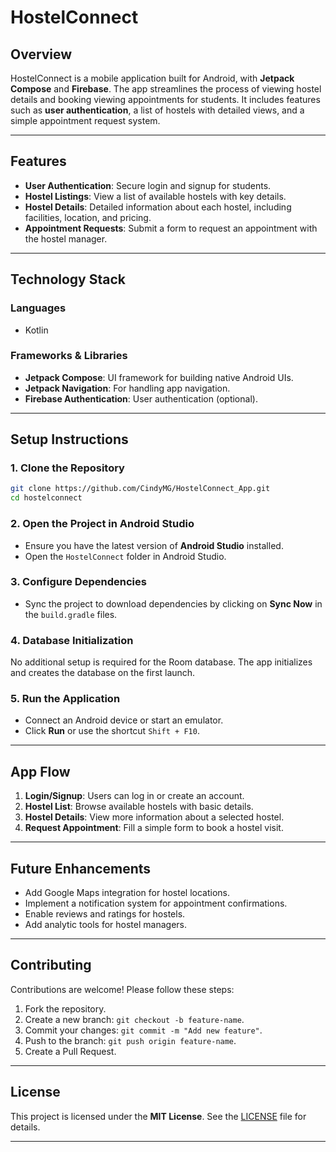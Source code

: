 # **HostelConnect**

## **Overview**
HostelConnect is a mobile application built for Android, with **Jetpack Compose** and **Firebase**. The app streamlines the process of viewing hostel details and booking viewing appointments for students. It includes features such as **user authentication**, a list of hostels with detailed views, and a simple appointment request system.

---

## **Features**
- **User Authentication**: Secure login and signup for students.
- **Hostel Listings**: View a list of available hostels with key details.
- **Hostel Details**: Detailed information about each hostel, including facilities, location, and pricing.
- **Appointment Requests**: Submit a form to request an appointment with the hostel manager.

---

## **Technology Stack**
### **Languages**
- Kotlin

### **Frameworks & Libraries**
- **Jetpack Compose**: UI framework for building native Android UIs.
- **Jetpack Navigation**: For handling app navigation.
- **Firebase Authentication**: User authentication (optional).

---

## **Setup Instructions**
### **1. Clone the Repository**
```bash
git clone https://github.com/CindyMG/HostelConnect_App.git
cd hostelconnect
```

### **2. Open the Project in Android Studio**
- Ensure you have the latest version of **Android Studio** installed.
- Open the `HostelConnect` folder in Android Studio.

### **3. Configure Dependencies**
- Sync the project to download dependencies by clicking on **Sync Now** in the `build.gradle` files.

### **4. Database Initialization**
No additional setup is required for the Room database. The app initializes and creates the database on the first launch.

### **5. Run the Application**
- Connect an Android device or start an emulator.
- Click **Run** or use the shortcut `Shift + F10`.

---
## **App Flow**
1. **Login/Signup**: Users can log in or create an account.
2. **Hostel List**: Browse available hostels with basic details.
3. **Hostel Details**: View more information about a selected hostel.
4. **Request Appointment**: Fill a simple form to book a hostel visit.

---

## **Future Enhancements**
- Add Google Maps integration for hostel locations.
- Implement a notification system for appointment confirmations.
- Enable reviews and ratings for hostels.
- Add analytic tools for hostel managers.

---

## **Contributing**
Contributions are welcome! Please follow these steps:
1. Fork the repository.
2. Create a new branch: `git checkout -b feature-name`.
3. Commit your changes: `git commit -m "Add new feature"`.
4. Push to the branch: `git push origin feature-name`.
5. Create a Pull Request.

---

## **License**
This project is licensed under the **MIT License**. See the [LICENSE](LICENSE) file for details.

---
